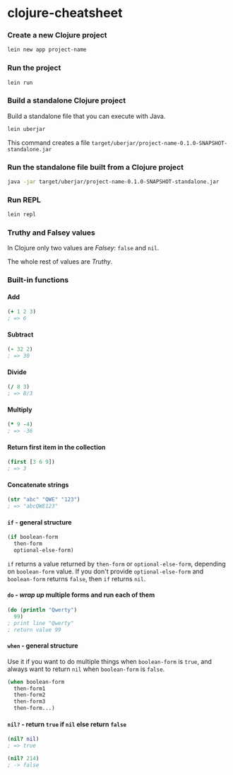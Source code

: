 # clojure-cheatsheet

### Create a new Clojure project

```bash
lein new app project-name
```

### Run the project

```bash
lein run
```

### Build a standalone Clojure project

Build a standalone file that you can execute with Java.

```bash
lein uberjar
```

This command creates a file `target/uberjar/project-name-0.1.0-SNAPSHOT-standalone.jar`

### Run the standalone file built from a Clojure project

```bash
java -jar target/uberjar/project-name-0.1.0-SNAPSHOT-standalone.jar
```

### Run REPL

```bash
lein repl
```

### Truthy and Falsey values

In Clojure only two values are *Falsey*: `false` and `nil`.

The whole rest of values are *Truthy*.

### Built-in functions

#### Add

```clojure
(+ 1 2 3)
; => 6
```

#### Subtract

```clojure
(- 32 2)
; => 30
```

#### Divide

```clojure
(/ 8 3)
; => 8/3
```

#### Multiply

```clojure
(* 9 -4)
; => -36
```

#### Return first item in the collection

```clojure
(first [3 6 9])
; => 3
```

#### Concatenate strings

```clojure
(str "abc" "QWE" "123")
; => "abcQWE123"
```

#### `if` - general structure

```clojure
(if boolean-form
  then-form
  optional-else-form)
```

`if` returns a value returned by `then-form` or `optional-else-form`,
depending on `boolean-form` value. If you don't provide `optional-else-form`
and `boolean-form` returns `false`, then `if` returns `nil`.

#### `do` - *wrap up* multiple forms and run each of them

```clojure
(do (println "Qwerty")
  99)
; print line "Qwerty"
; return value 99
```

#### `when` - general structure

Use it if you want to do multiple things when `boolean-form` is `true`,
and always want to return `nil` when `boolean-form` is `false`.

```clojure
(when boolean-form
  then-form1
  then-form2
  then-form3
  then-form...)
```

#### `nil?` - return `true` if `nil` else return `false`

```clojure
(nil? nil)
; => true
```

```clojure
(nil? 214)
; -> false
```
